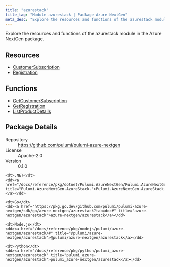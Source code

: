 ```yaml
---
title: "azurestack"
title_tag: "Module azurestack | Package Azure NextGen"
meta_desc: "Explore the resources and functions of the azurestack module in the Azure NextGen package."
---
```


<!-- WARNING: this file was generated by Pulumi Docs Generator. -->
<!-- Do not edit by hand unless you're certain you know what you are doing! -->

Explore the resources and functions of the azurestack module in the Azure NextGen package.

<h2 id="resources">Resources</h2>
<ul class="api">
    <li><a href="customersubscription" title="CustomerSubscription"><span class="symbol resource"></span>CustomerSubscription</a></li>
    <li><a href="registration" title="Registration"><span class="symbol resource"></span>Registration</a></li>
</ul>

<h2 id="functions">Functions</h2>
<ul class="api">
    <li><a href="getcustomersubscription" title="GetCustomerSubscription"><span class="symbol function"></span>GetCustomerSubscription</a></li>
    <li><a href="getregistration" title="GetRegistration"><span class="symbol function"></span>GetRegistration</a></li>
    <li><a href="listproductdetails" title="ListProductDetails"><span class="symbol function"></span>ListProductDetails</a></li>
</ul>

<h2 id="package-details">Package Details</h2>
<dl class="package-details">
	<dt>Repository</dt>
	<dd><a href="https://github.com/pulumi/pulumi-azure-nextgen">https://github.com/pulumi/pulumi-azure-nextgen</a></dd>
	<dt>License</dt>
	<dd>Apache-2.0</dd>
	<dt>Version</dt>
	<dd>0.1.0</dd>
</dl>



<dl class="tabular">

    <dt>.NET</dt>
    <dd><a href="/docs/reference/pkg/dotnet/Pulumi.AzureNextGen/Pulumi.AzureNextGen.AzureStack..html" title="Pulumi.AzureNextGen.AzureStack.">Pulumi.AzureNextGen.AzureStack.</a></dd>

    <dt>Go</dt>
    <dd><a href="https://pkg.go.dev/github.com/pulumi/pulumi-azure-nextgen/sdk/go/azure-nextgen/azurestack?tab=doc#" title="azure-nextgen/azurestack">azure-nextgen/azurestack</a></dd>

    <dt>Node.js</dt>
    <dd><a href="/docs/reference/pkg/nodejs/pulumi/azure-nextgen/azurestack/#" title="@pulumi/azure-nextgen/azurestack">@pulumi/azure-nextgen/azurestack</a></dd>

    <dt>Python</dt>
    <dd><a href="/docs/reference/pkg/python/pulumi_azure-nextgen/azurestack" title="pulumi_azure-nextgen/azurestack">pulumi_azure-nextgen/azurestack</a></dd>

</dl>

